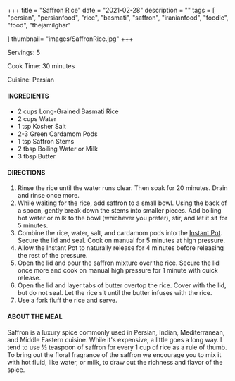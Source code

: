 +++
title = "Saffron Rice"
date = "2021-02-28"
description = ""
tags = [
    "persian",
    "persianfood",
    "rice",
    "basmati",
    "saffron",
    "iranianfood", 
    "foodie",
    "food",
    "thejamilghar"
    
]
thumbnail= "images/SaffronRice.jpg"
+++

Servings: 5 <!--more-->

Cook Time: 30 minutes 

Cuisine: Persian 

#### INGREDIENTS 

* 2 cups Long-Grained Basmati Rice
* 2 cups Water 
* 1 tsp Kosher Salt 
* 2-3 Green Cardamom Pods
* 1 tsp Saffron Stems
* 2 tbsp Boiling Water or Milk
* 3 tbsp Butter 

#### DIRECTIONS 

1. Rinse the rice until the water runs clear. Then soak for 20 minutes. Drain and rinse once more. 
2. While waiting for the rice, add saffron to a small bowl. Using the back of a spoon, gently break down the stems into smaller pieces. Add boiling hot water or milk to the bowl (whichever you prefer), stir, and let it sit for 5 minutes. 
3. Combine the rice, water, salt, and cardamom pods into the [Instant Pot](https://amzn.to/37WzcdO). Secure the lid and seal. Cook on manual for 5 minutes at high pressure.
4. Allow the Instant Pot to naturally release for 4 minutes before releasing the rest of the pressure. 
5. Open the lid and pour the saffron mixture over the rice. Secure the lid once more and cook on manual high pressure for 1 minute with quick release. 
6. Open the lid and layer tabs of butter overtop the rice. Cover with the lid, but do not seal. Let the rice sit until the butter infuses with the rice. 
7. Use a fork fluff the rice and serve.


#### ABOUT THE MEAL 

Saffron is a luxury spice commonly used in Persian, Indian, Mediterranean, and Middle Eastern cuisine. While it's expensive, a little goes a long way. I tend to use ½ teaspoon of saffron for every 1 cup of rice as a rule of thumb. To bring out the floral fragrance of the saffron we encourage you to mix it with hot fluid, like water, or milk, to draw out the richness and flavor of the spice. 
